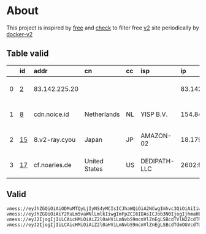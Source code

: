 
# About

This project is inspired by [free](https://github.com/freefq/free) and [check](https://github.com/yeahwu/check) to filter free [v2](https://github.com/v2fly/v2ray-core) site periodically by [docker-v2](https://hub.docker.com/r/v2ray/official)

    

## Table valid
|    | id                   | addr          | cn            | cc   | isp          | ip                        | chatgpt          |
|---:|:---------------------|:--------------|:--------------|:-----|:-------------|:--------------------------|:-----------------|
|  0 | [2](config/2.json)   | 83.142.225.20 |               |      |              | 83.142.225.28             | Yes (Region: GB) |
|  1 | [8](config/8.json)   | cdn.noice.id  | Netherlands   | NL   | YISP B.V.    | 154.84.1.145              | Yes (Region: NL) |
|  2 | [15](config/15.json) | 8.v2-ray.cyou | Japan         | JP   | AMAZON-02    | 18.179.36.139             | Yes (Region: JP) |
|  3 | [17](config/17.json) | cf.noaries.de | United States | US   | DEDIPATH-LLC | 2602:fe90:1a:1::81b7:b0dc | Yes (Region: US) |

## Valid
```
vmess://eyJhZGQiOiAiODMuMTQyLjIyNS4yMCIsICJhaWQiOiA2NCwgImhvc3QiOiAiIiwgImlkIjogIjUyNjdjYTcxLTk3ZTYtNDRjOC04ZmI1LTlmZTRhZmUwOTU0ZSIsICJuZXQiOiAidGNwIiwgInBhdGgiOiAiIiwgInBvcnQiOiA0OTkyMCwgInBzIjogImdpdGh1Yi5jb20vZnJlZWZxIC0gXHU4MmYxXHU1NmZkICAyIiwgInRscyI6ICIiLCAidHlwZSI6ICJhdXRvIiwgInNlY3VyaXR5IjogImF1dG8iLCAic2tpcC1jZXJ0LXZlcmlmeSI6IHRydWUsICJzbmkiOiAiIn0=
vmess://eyJhZGQiOiAiY2RuLm5vaWNlLmlkIiwgImFpZCI6IDAsICJob3N0IjogIjhmaHE2YS5haW9zc2gubXkuaWQiLCAiaWQiOiAiOGJiMDdjNTUtMGVmNS00ZDY5LWIxMzEtZmQ5YmFiNDIwYWU4IiwgIm5ldCI6ICJ3cyIsICJwYXRoIjogIi92MnJheSIsICJwb3J0IjogODAsICJwcyI6ICJnaXRodWIuY29tL2ZyZWVmcSAtIFx1N2Y4ZVx1NTZmZENsb3VkRmxhcmVcdTUxNmNcdTUzZjhDRE5cdTgyODJcdTcwYjkgOCIsICJ0bHMiOiAiIiwgInR5cGUiOiAiYXV0byIsICJzZWN1cml0eSI6ICJhdXRvIiwgInNraXAtY2VydC12ZXJpZnkiOiB0cnVlLCAic25pIjogIiJ9
vmess://eyJ2IjogIjIiLCAicHMiOiAiZ2l0aHViLmNvbS9mcmVlZnEgLSBcdTVlN2ZcdTRlMWNcdTc3MDFcdTRmNWJcdTVjNzFcdTVlMDJcdTc5ZmJcdTUyYTggMTUiLCAiYWRkIjogIjgudjItcmF5LmN5b3UiLCAicG9ydCI6ICIyMzYwOCIsICJpZCI6ICIwZGQxOWQyMC1lYzg2LTM2ODAtYjI1Ni04NzIzN2JhZmE4OWUiLCAiYWlkIjogIjIiLCAic2N5IjogImF1dG8iLCAibmV0IjogInRjcCIsICJ0eXBlIjogIm5vbmUiLCAiaG9zdCI6ICI4LnYyLXJheS5jeW91IiwgInBhdGgiOiAiLyIsICJ0bHMiOiAiIiwgInNuaSI6ICIiLCAiYWxwbiI6ICIifQ==
vmess://eyJ2IjogIjIiLCAicHMiOiAiZ2l0aHViLmNvbS9mcmVlZnEgLSBcdTdmOGVcdTU2ZmRDbG91ZEZsYXJlXHU4MjgyXHU3MGI5IDE3IiwgImFkZCI6ICJjZi5ub2FyaWVzLmRlIiwgInBvcnQiOiAyMDgyLCAiaWQiOiAiNjdjNWNlNDUtN2I0OC00NzNlLWJmMjUtZTRjODMwYjBlZDI0IiwgImFpZCI6IDAsICJzY3kiOiAiYXV0byIsICJuZXQiOiAid3MiLCAiaG9zdCI6ICJkZWRpcGF0aDIuaWlpby53aWtpIiwgInBhdGgiOiAiL2FyaWVzP2VkPTIwNDgiLCAidGxzIjogIiJ9
```

